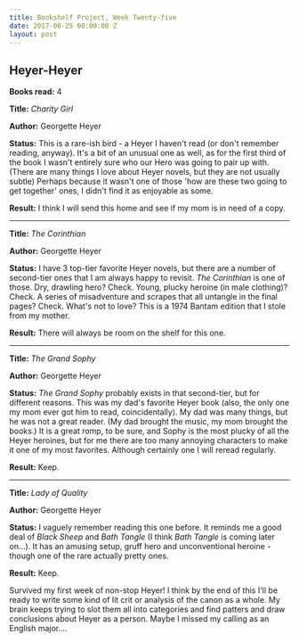 ```yaml
---
title: Bookshelf Project, Week Twenty-five
date: 2017-06-25 00:00:00 Z
layout: post
---
```


## Heyer-Heyer

**Books read:** 4

**Title:** _Charity Girl_

**Author:** Georgette Heyer

**Status:** This is a rare-ish bird - a Heyer I haven't read (or don't remember reading, anyway). It's a bit of an unusual one as well, as for the first third of the book I wasn't entirely sure who our Hero was going to pair up with. (There are many things I love about Heyer novels, but they are not usually subtle) Perhaps because it wasn't one of those 'how are these two going to get together' ones, I didn't find it as enjoyable as some.

**Result:** I think I will send this home and see if my mom is in need of a copy.

---
**Title:** _The Corinthian_

**Author:** Georgette Heyer

**Status:** I have 3 top-tier favorite Heyer novels, but there are a number of second-tier ones that I am always happy to revisit. _The Corinthian_ is one of those. Dry, drawling hero? Check. Young, plucky heroine (in male clothing)? Check. A series of misadventure and scrapes that all untangle in the final pages? Check. What's not to love? This is a 1974 Bantam edition that I stole from my mother.

**Result:** There will always be room on the shelf for this one.

---
**Title:** _The Grand Sophy_

**Author:** Georgette Heyer

**Status:** _The Grand Sophy_ probably exists in that second-tier, but for different reasons. This was my dad's favorite Heyer book (also, the only one my mom ever got him to read, coincidentally). My dad was many things, but he was not a great reader. (My dad brought the music, my mom brought the books.) It is a great romp, to be sure, and Sophy is the most plucky of all the Heyer heroines, but for me there are too many annoying characters to make it one of my most favorites. Although certainly one I will reread regularly.

**Result:** Keep.

---
**Title:** _Lady of Quality_

**Author:** Georgette Heyer

**Status:** I vaguely remember reading this one before. It reminds me a good deal of _Black Sheep_ and _Bath Tangle_ (I think _Bath Tangle_ is coming later on...). It has an amusing setup, gruff hero and unconventional heroine - though one of the rare actually pretty ones.

**Result:** Keep.

Survived my first week of non-stop Heyer! I think by the end of this I'll be ready to write some kind of lit crit or analysis of the canon as a whole. My brain keeps trying to slot them all into categories and find patters and draw conclusions about Heyer as a person. Maybe I missed my calling as an English major....
